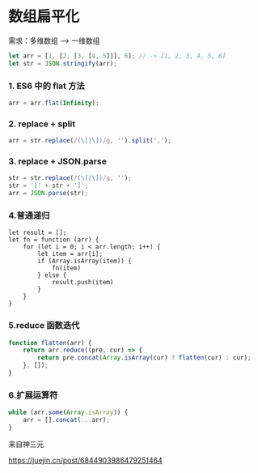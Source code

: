 # 数组扁平化

需求：多维数组 ——> 一维数组

```javascript
let arr = [1, [2, [3, [4, 5]]], 6]; // -> [1, 2, 3, 4, 5, 6]
let str = JSON.stringify(arr);
```

### 1. ES6 中的 flat 方法

```javascript
arr = arr.flat(Infinity);
```

### 2. replace + split

```javascript
arr = str.replace(/(\[|\])/g, '').split(',');
```

### 3. replace + JSON.parse

```javascript
str = str.replace(/(\[|\])/g, '');
str = '[' + str + ']';
arr = JSON.parse(str);
```

### 4.普通递归

```
let result = [];
let fn = function (arr) {
	for (let i = 0; i < arr.length; i++) {
		let item = arr[i];
		if (Array.isArray(item)) {
			fn(item)
		} else {
			result.push(item)
		}
	}
}
```

### 5.reduce 函数迭代

```javascript
function flatten(arr) {
    return arr.reduce((pre, cur) => {
        return pre.concat(Array.isArray(cur) ? flatten(cur) : cur);
    }, []);
}
```

### 6.扩展运算符

```javascript
while (arr.some(Array.isArray)) {
    arr = [].concat(...arr);
}
```

来自神三元

https://juejin.cn/post/6844903986479251464
